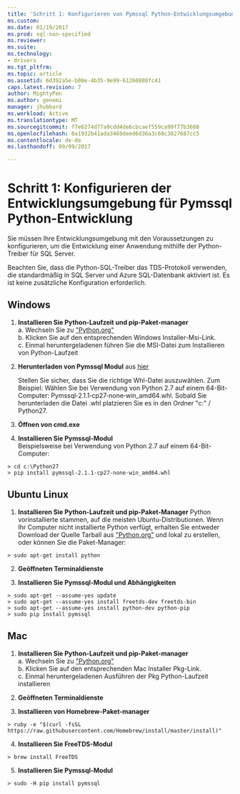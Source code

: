 ```yaml
---
title: 'Schritt 1: Konfigurieren von Pymssql Python-Entwicklungsumgebung | Microsoft Docs'
ms.custom: 
ms.date: 01/19/2017
ms.prod: sql-non-specified
ms.reviewer: 
ms.suite: 
ms.technology:
- drivers
ms.tgt_pltfrm: 
ms.topic: article
ms.assetid: 6d392a5e-b08e-4b35-9e99-61260888fc41
caps.latest.revision: 7
author: MightyPen
ms.author: genemi
manager: jhubbard
ms.workload: Active
ms.translationtype: MT
ms.sourcegitcommit: f7e6274d77a9cdd4de6cbcaef559ca99f77b3608
ms.openlocfilehash: 0a1932b41ada3469deed6d36a3c68c3827687cc5
ms.contentlocale: de-de
ms.lasthandoff: 09/09/2017

---
```

# <a name="step-1-configure-development-environment-for-pymssql-python-development"></a>Schritt 1: Konfigurieren der Entwicklungsumgebung für Pymssql Python-Entwicklung
Sie müssen Ihre Entwicklungsumgebung mit den Voraussetzungen zu konfigurieren, um die Entwicklung einer Anwendung mithilfe der Python-Treiber für SQL Server.    
  
Beachten Sie, dass die Python-SQL-Treiber das TDS-Protokoll verwenden, die standardmäßig in SQL Server und Azure SQL-Datenbank aktiviert ist.  Es ist keine zusätzliche Konfiguration erforderlich.  
  
## <a name="windows"></a>Windows  
  
1. **Installieren Sie Python-Laufzeit und pip-Paket-manager**  
a. Wechseln Sie zu ["Python.org"](https://www.python.org/downloads/)  
b. Klicken Sie auf den entsprechenden Windows Installer-Msi-Link.   
c. Einmal heruntergeladenen führen Sie die MSI-Datei zum Installieren von Python-Laufzeit  
  
2. **Herunterladen von Pymssql Modul** aus [hier](http://www.lfd.uci.edu/~gohlke/pythonlibs/#pymssql)  
  
    Stellen Sie sicher, dass Sie die richtige Whl-Datei auszuwählen.  Zum Beispiel: Wählen Sie bei Verwendung von Python 2.7 auf einem 64-Bit-Computer: Pymssql‑2.1.1‑cp27‑none‑win_amd64.whl. Sobald Sie herunterladen die Datei .whl platzieren Sie es in den Ordner "c:" / Python27.  
      
3. **Öffnen von cmd.exe**  
  
4. **Installieren Sie Pymssql-Modul**     
    Beispielsweise bei Verwendung von Python 2.7 auf einem 64-Bit-Computer:  
```  
> cd c:\Python27  
> pip install pymssql‑2.1.1‑cp27‑none‑win_amd64.whl  
```  
  
## <a name="ubuntu-linux"></a>Ubuntu Linux  
  
1. **Installieren Sie Python-Laufzeit und pip-Paket-Manager** Python vorinstallierte stammen, auf die meisten Ubuntu-Distributionen.  Wenn Ihr Computer nicht installierte Python verfügt, erhalten Sie entweder Download der Quelle Tarball aus ["Python.org"](https://www.python.org/downloads/) und lokal zu erstellen, oder können Sie die Paket-Manager:  
```  
> sudo apt-get install python   
```  
  
2.  **Geöffneten Terminaldienste**  
  
3.  **Installieren Sie Pymssql-Modul und Abhängigkeiten**  
```  
> sudo apt-get --assume-yes update  
> sudo apt-get --assume-yes install freetds-dev freetds-bin  
> sudo apt-get --assume-yes install python-dev python-pip  
> sudo pip install pymssql  
```  
  
## <a name="mac"></a>Mac  
  
1. **Installieren Sie Python-Laufzeit und pip-Paket-manager**  
a. Wechseln Sie zu ["Python.org"](https://www.python.org/downloads/)  
b. Klicken Sie auf den entsprechenden Mac Installer Pkg-Link.   
c. Einmal heruntergeladenen Ausführen der Pkg Python-Laufzeit installieren  
  
2.  **Geöffneten Terminaldienste**  
  
3. **Installieren von Homebrew-Paket-manager**  
```  
> ruby -e "$(curl -fsSL https://raw.githubusercontent.com/Homebrew/install/master/install)"  
```  
  
4.  **Installieren Sie FreeTDS-Modul**  
```  
> brew install FreeTDS  
```  
  
5.  **Installieren Sie Pymssql-Modul**  
```  
> sudo -H pip install pymssql  
```

